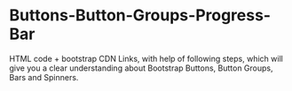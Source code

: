 # Buttons-Button-Groups-Progress-Bar
HTML code + bootstrap CDN Links, with help of following steps, which will give you a clear understanding about Bootstrap Buttons, Button Groups, Bars and Spinners.
